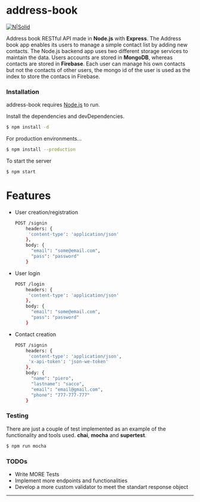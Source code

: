 # address-book

[![N|Solid](http://www.youtransfer.io/assets/nodejs.png)]([node.js])


Address book RESTful API made in **Node.js** with **Express**. The Address book app enables its users to manage a simple contact list by adding new contacts. The Node.js backend app uses two different storage services to maintain the data. Users accounts are stored in **MongoDB**, whereas contacts are stored in **Firebase**. Each user can manage his own contacts but not the contacts of other users, the mongo id of the user is used as the index to store the contacs in Firebase.

### Installation

address-book requires [Node.js](https://nodejs.org/) to run.

Install the dependencies and devDependencies.

```sh
$ npm install -d
```

For production environments...

```sh
$ npm install --production
```
To start the server

```sh
$ npm start
```

# Features

  - User creation/registration
    ```sh
    POST /signin
        headers: { 
         'content-type': 'application/json'
        },
        body: {
          "email": "some@email.com",
          "pass": "password"
        }
    ```
  - User login
    ```sh
    POST /login
        headers: { 
         'content-type': 'application/json'
        },
        body: {
          "email": "some@email.com",
          "pass": "password"
        }
    ```
  - Contact creation
    ```sh
    POST /signin
        headers: { 
         'content-type': 'application/json',
         'x-api-token': 'json-we-token'
        },
        body: {
          "name": "piero",
          "lastname": "sacco",
          "email": "email@gmail.com",
          "phone": "777-777-777"
        }
    ```
### Testing

There are just a couple of test implemented as an example of the functionality and tools used. **chai**, **mocha** and **supertest**. 

```sh
$ npm run mocha
```

### TODOs

 - Write MORE Tests
 - Implement more endpoints and functionalities
 - Develop a more custom validator to meet the standart response object
 

----

   [git-repo-url]: <https://github.com/pierosacco/address-book.git>
   [node.js]: <http://nodejs.org>
   [express]: <http://expressjs.com>

